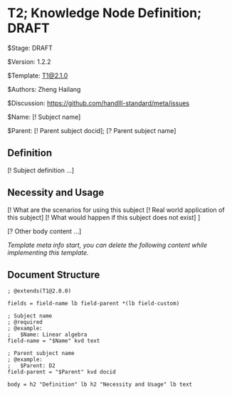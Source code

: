 # T2; Knowledge Node Definition; DRAFT

$Stage: DRAFT

$Version: 1.2.2

$Template: T1@2.1.0

$Authors: Zheng Hailang

$Discussion: https://github.com/handlll-standard/meta/issues

$Name: [! Subject name]

$Parent: [! Parent subject docid]; [? Parent subject name]

## Definition

[! Subject definition ...]

## Necessity and Usage

[! What are the scenarios for using this subject
    [! Real world application of this subject]
    [! What would happen if this subject does not exist]
]

[? Other body content ...]

*Template meta info start, you can delete the following content while implementing this template.*

## Document Structure

```abnf
; @extends(T1@2.0.0)

fields = field-name lb field-parent *(lb field-custom)

; Subject name
; @required
; @example:
;   $Name: Linear algebra
field-name = "$Name" kvd text

; Parent subject name
; @example:
;   $Parent: D2
field-parent = "$Parent" kvd docid

body = h2 "Definition" lb h2 "Necessity and Usage" lb text
```

